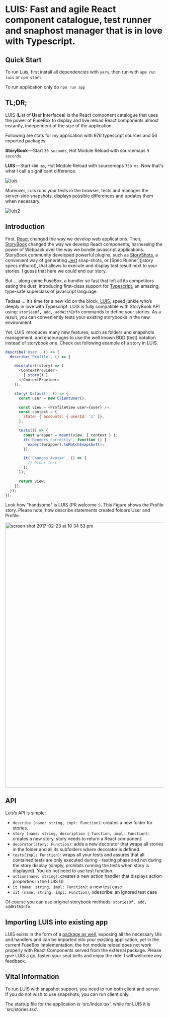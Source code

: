 # LUIS: Fast and agile React component catalogue, test runner and snaphost manager that is in love with Typescript.

## Quick Start 

To run Luis, first install all dependencies with `yarn`. then run with `npm run luis` or `npm start`.

To run application only do `npm run app`

## TL;DR;

LUIS (**L**ist of **U**ser **I**nterface**s**) is the React component catalogue that uses the power of FuseBox to display and live reload React components almost instantly, independent of the size of the application.

Following are stats for my application with 976 typescript sources and 56 imported packages:

**StoryBook** — Start `36 seconds`, Hot Module Reload with sourcemaps `9 seconds`.

**LUIS** — Start `400 ms`, Hot Module Reload with sourcemaps `750 ms`. Now that's what I call a significant difference.

![luis](https://cloud.githubusercontent.com/assets/2682705/23295353/41a809ba-fac4-11e6-8464-b8690a38aa74.gif)

Moreover, Luis runs your tests in the browser, tests and manages the server-side snapshots, displays possible differences and updates them when necessary.

![luis2](https://cloud.githubusercontent.com/assets/2682705/23295366/570b4c2c-fac4-11e6-98f3-de2503887387.gif)

## Introduction

First, [React](https://facebook.github.io/react/) changed the way we develop web applications. Then, [StoryBook](https://getstorybook.io) changed the way we develop React components, harnessing the power of Webpack over the way we bundle javascript applications. StoryBook community developed powerful plugins, such as [StoryShots](https://github.com/storybooks/storyshots), a convenient way of generating [Jest](https://facebook.github.io/jest/) snap-shots, or [Spec Runner](jstory specs mthurot), that allows to execute and display test result next to your stories. I guess that here we could end our story.

But ... along came FuseBox, a bundler so fast that left all its competitors eating the dust, introducing first-class support for [Typescript](https://www.typescriptlang.org), an amazing, type-safe superclass of javascript language. 

Tadaaa ... It’s time for a new kid on the block, [LUIS](https://github.com/tomitrescak/luis-app), speed junkie who’s deeply in love with Typescript. LUIS is fully compatible with StoryBook API using: `storiesOf, add, addWithInfo` commands to define your stories. As a result, you can conveniently tests your existing storybooks in the new environment.

Yet, LUIS introduces many new features, such as folders and snapshots management, and encourages to use the well known BDD (test) notation instead of storybook one. Check out following example of a story in LUIS.

```javascript
describe('User', () => {
  describe('Profile', () => {

    decorator((story) => (
      <ContextProvider>
        { story() }
      </ContextProvider>
    ));

    story('Default', () => {
      const user = new ClientUser();

      const view = <ProfileView user={user} />;
      const context = {
        state: { accounts: { userId: '1' }},
      };

      tests(() => {
        const wrapper = mount(view, { context } );
        it('Renders correctly', function () {
          expect(wrapper).toMatchSnapshot();
        });

        it('Changes Avatar', () => {
          // Other test
        });
      });

      return view;
    });
  });
});
```

Look how "handsome" is LUIS (PR welcome :). This Figure shows the Profile story. Please note, how describe statements created folders User and Profile.

<img width="843" alt="screen shot 2017-02-23 at 10 34 53 pm" src="https://cloud.githubusercontent.com/assets/2682705/23295412/9c6d1192-fac4-11e6-9508-7ad89354c46c.png">

## API

Luis’s API is simple:

- `describe (name: string, impl: Function)`: creates a new folder for stories.
- `story (name: string, description | function, impl: Function)`: creates a new story, story needs to return a React component.
- `decorator(story: Function)`: adds a new decorator that wraps all stories in the folder and all its subfolders where decorator is defined.
- `tests(impl: Function)`: wraps all your tests and assures that all contained tests are only executed during - testing phase and not during the story display (simply, prohibits running the tests when story is displayed). You do not need to use test function.
- `action(name: string)`: creates a new action handler that displays action properties in the LUIS UI
- `it (name: string, impl: Function)`: a new test case
- `xit (name: string, impl: Function)`, xdescribe: an ignored test case

Of course you can use original storybook methods: `storiesOf, add, addWithInfo`

## Importing LUIS into existing app

LUIS exists in the form of a [package as well](https://www.npmjs.com/package/luis), exposing all the necessary UIs and handlers and can be imported into your existing application, yet in the current FuseBox implementation, the hot module reload does not work properly with React Components served from the external package.
Please give LUIS a go, fasten your seat belts and enjoy the ride! I will welcome any feedback.

## Vital Information

To run LUIS with snapshot support, you need to run both client and server. If you do not wish to use snapshots, you can run client only. 

The startup file for the application is 'src/index.tsx', while for LUIS it is 'src/stories.tsx'. 
